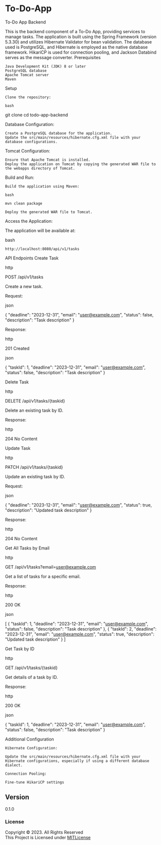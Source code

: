 # To-Do-App
To-Do App Backend

This is the backend component of a To-Do App, providing services to manage tasks. The application is built using the Spring Framework (version 5.3.30) and utilizes Hibernate Validator for bean validation. The database used is PostgreSQL, and Hibernate is employed as the native database framework. HikariCP is used for connection pooling, and Jackson Databind serves as the message converter.
Prerequisites

    Java Development Kit (JDK) 8 or later
    PostgreSQL database
    Apache Tomcat server
    Maven

Setup

    Clone the repository:

    bash

git clone <repository-url>
cd todo-app-backend

Database Configuration:

    Create a PostgreSQL database for the application.
    Update the src/main/resources/hibernate.cfg.xml file with your database configurations.
Tomcat Configuration:

    Ensure that Apache Tomcat is installed.
    Deploy the application on Tomcat by copying the generated WAR file to the webapps directory of Tomcat.

Build and Run:

    Build the application using Maven:

    bash

    mvn clean package

    Deploy the generated WAR file to Tomcat.

Access the Application:

The application will be available at:

bash

    http://localhost:8080/api/v1/tasks

API Endpoints
Create Task

http

POST /api/v1/tasks

Create a new task.

Request:

json

{
"deadline": "2023-12-31",
"email": "user@example.com",
"status": false,
"description": "Task description"
}

Response:

http

201 Created

json

{
"taskId": 1,
"deadline": "2023-12-31",
"email": "user@example.com",
"status": false,
"description": "Task description"
}

Delete Task

http

DELETE /api/v1/tasks/{taskid}

Delete an existing task by ID.

Response:

http

204 No Content

Update Task

http

PATCH /api/v1/tasks/{taskid}

Update an existing task by ID.

Request:

json

{
"deadline": "2023-12-31",
"email": "user@example.com",
"status": true,
"description": "Updated task description"
}

Response:

http

204 No Content

Get All Tasks by Email

http

GET /api/v1/tasks?email=user@example.com

Get a list of tasks for a specific email.

Response:

http

200 OK

json

[
{
"taskId": 1,
"deadline": "2023-12-31",
"email": "user@example.com",
"status": false,
"description": "Task description"
},
{
"taskId": 2,
"deadline": "2023-12-31",
"email": "user@example.com",
"status": true,
"description": "Updated task description"
}
]

Get Task by ID

http

GET /api/v1/tasks/{taskid}

Get details of a task by ID.

Response:

http

200 OK

json

{
"taskId": 1,
"deadline": "2023-12-31",
"email": "user@example.com",
"status": false,
"description": "Task description"
}

Additional Configuration

    Hibernate Configuration:

    Update the src/main/resources/hibernate.cfg.xml file with your Hibernate configurations, especially if using a different database dialect.

    Connection Pooling:

    Fine-tune HikariCP settings 

## Version
0.1.0

### License
Copyright &copy; 2023. All Rights Reserved <br>
This Project is Licensed under [MITLicense](License.txt)

